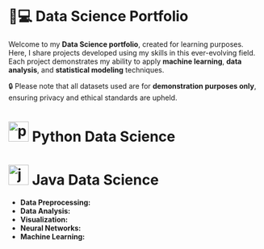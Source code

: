 # 🧪💻 Data Science Portfolio

Welcome to my **Data Science portfolio**, created for learning purposes. Here, I share projects developed using my skills in this ever-evolving field. Each project demonstrates my ability to apply **machine learning**, **data analysis**, and **statistical modeling** techniques.

🔒 Please note that all datasets used are for **demonstration purposes only**, ensuring privacy and ethical standards are upheld.

# <img src="https://cdn.jsdelivr.net/gh/devicons/devicon/icons/python/python-original.svg" height="40" alt="python logo"  /> Python Data Science 

# <img src="https://cdn.jsdelivr.net/gh/devicons/devicon/icons/java/java-original.svg" height="40" alt="java logo"  /> Java Data Science 
- **Data Preprocessing:**
- **Data Analysis:**
- **Visualization:**
- **Neural Networks:**
- **Machine Learning:**


